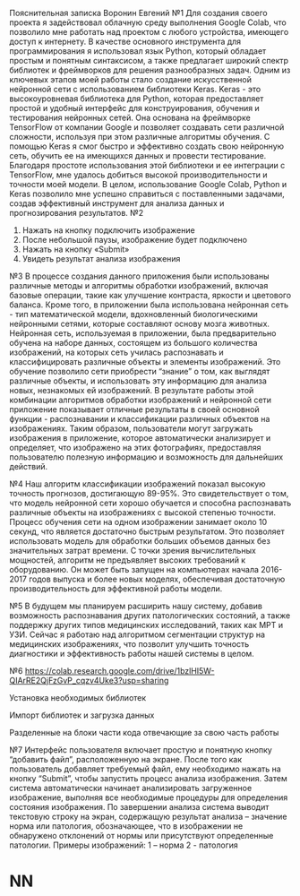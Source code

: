 Пояснительная записка
Воронин Евгений
№1
Для создания своего проекта я задействовал облачную среду выполнения Google Colab, что позволило мне работать над проектом с любого устройства, имеющего доступ к интернету. В качестве основного инструмента для программирования я использовал язык Python, который обладает простым и понятным синтаксисом, а также предлагает широкий спектр библиотек и фреймворков для решения разнообразных задач.
Одним из ключевых этапов моей работы стало создание искусственной нейронной сети с использованием библиотеки Keras. Keras - это высокоуровневая библиотека для Python, которая предоставляет простой и удобный интерфейс для конструирования, обучения и тестирования нейронных сетей. Она основана на фреймворке TensorFlow от компании Google и позволяет создавать сети различной сложности, используя при этом различные алгоритмы обучения.
С помощью Keras я смог быстро и эффективно создать свою нейронную сеть, обучить ее на имеющихся данных и провести тестирование. Благодаря простоте использования этой библиотеки и ее интеграции с TensorFlow, мне удалось добиться высокой производительности и точности моей модели.
В целом, использование Google Colab, Python и Keras позволило мне успешно справиться с поставленными задачами, создав эффективный инструмент для анализа данных и прогнозирования результатов.
 №2
1.	Нажать на кнопку подключить изображение
2.	После небольшой паузы, изображение будет подключено
3.	Нажать на кнопку «Submit»
4.	Увидеть результат анализа изображения

№3
В процессе создания данного приложения были использованы различные методы и алгоритмы обработки изображений, включая базовые операции, такие как улучшение контраста, яркости и цветового баланса. Кроме того, в приложении была использована нейронная сеть - тип математической модели, вдохновленный биологическими нейронными сетями, которые составляют основу мозга животных.
Нейронная сеть, используемая в приложении, была предварительно обучена на наборе данных, состоящем из большого количества изображений, на которых сеть училась распознавать и классифицировать различные объекты и элементы изображений. Это обучение позволило сети приобрести “знание” о том, как выглядят различные объекты, и использовать эту информацию для анализа новых, незнакомых ей изображений.
В результате работы этой комбинации алгоритмов обработки изображений и нейронной сети приложение показывает отличные результаты в своей основной функции - распознавании и классификации различных объектов на изображениях. Таким образом, пользователи могут загружать изображения в приложение, которое автоматически анализирует и определяет, что изображено на этих фотографиях, предоставляя пользователю полезную информацию и возможность для дальнейших действий.

№4
Наш алгоритм классификации изображений показал высокую точность прогнозов, достигающую 89-95%. Это свидетельствует о том, что модель нейронной сети хорошо обучается и способна распознавать различные объекты на изображениях с высокой степенью точности.
Процесс обучения сети на одном изображении занимает около 10 секунд, что является достаточно быстрым результатом. Это позволяет использовать модель для обработки больших объемов данных без значительных затрат времени.
С точки зрения вычислительных мощностей, алгоритм не предъявляет высоких требований к оборудованию. Он может быть запущен на компьютерах начала 2016-2017 годов выпуска и более новых моделях, обеспечивая достаточную производительность для эффективной работы модели.

№5
В будущем мы планируем расширить нашу систему, добавив возможность распознавания других патологических состояний, а также поддержку других типов медицинских исследований, таких как МРТ и УЗИ. Сейчас я работаю над алгоритмом сегментации структур на медицинских изображениях, что позволит улучшить точность диагностики и эффективность работы нашей системы в целом.

№6
https://colab.research.google.com/drive/1bzlHI5W-QIArRE2QjFzGvP_cqzv4Uke3?usp=sharing
 
Установка необходимых библиотек 
 
Импорт библиотек и загрузка данных
 
Разделенные на блоки части кода отвечающие за свою часть работы

№7
Интерфейс пользователя включает простую и понятную кнопку “добавить файл”, расположенную на экране. После того как пользователь добавляет требуемый файл, ему необходимо нажать на кнопку “Submit”, чтобы запустить процесс анализа изображения. Затем система автоматически начинает анализировать загруженное изображение, выполняя все необходимые процедуры для определения состояния изображения. По завершении анализа система выводит текстовую строку на экран, содержащую результат анализа – значение норма или патология, обозначающее, что в изображении не обнаружено отклонений от нормы или присутствуют определенные патологии.
Примеры изображений:
1 – норма 
2 - патология
  

# NN
